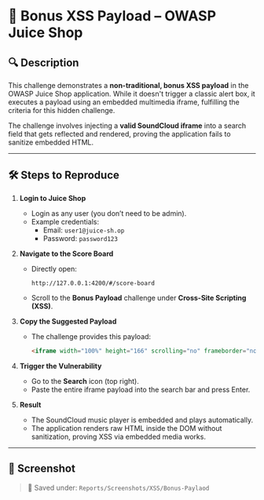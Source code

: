 # 🎯 Bonus XSS Payload – OWASP Juice Shop

## 🔍 Description

This challenge demonstrates a **non-traditional, bonus XSS payload** in the OWASP Juice Shop application. While it doesn't trigger a classic alert box, it executes a payload using an embedded multimedia iframe, fulfilling the criteria for this hidden challenge.

The challenge involves injecting a **valid SoundCloud iframe** into a search field that gets reflected and rendered, proving the application fails to sanitize embedded HTML.

---

## 🛠️ Steps to Reproduce

1. **Login to Juice Shop**
   - Login as any user (you don’t need to be admin).
   - Example credentials:
     - Email: `user1@juice-sh.op`
     - Password: `password123`

2. **Navigate to the Score Board**
   - Directly open:
     ```
     http://127.0.0.1:4200/#/score-board
     ```
   - Scroll to the **Bonus Payload** challenge under **Cross-Site Scripting (XSS)**.

3. **Copy the Suggested Payload**
   - The challenge provides this payload:
     ```html
     <iframe width="100%" height="166" scrolling="no" frameborder="no" allow="autoplay" src="https://w.soundcloud.com/player/?url=https%3A//api.soundcloud.com/tracks/771984076&color=%23ff5500&auto_play=true&hide_related=false&show_comments=true&show_user=true&show_reposts=false&show_teaser=true"></iframe>
     ```

4. **Trigger the Vulnerability**
   - Go to the **Search** icon (top right).
   - Paste the entire iframe payload into the search bar and press Enter.

5. **Result**
   - The SoundCloud music player is embedded and plays automatically.
   - The application renders raw HTML inside the DOM without sanitization, proving XSS via embedded media works.

---

## 📸 Screenshot

> 📂 Saved under: `Reports/Screenshots/XSS/Bonus-Paylaod`
